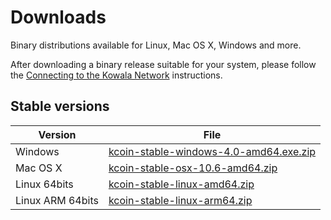 # Downloads

Binary distributions available for Linux, Mac OS X, Windows and more.

After downloading a binary release suitable for your system, please follow the [Connecting to the Kowala Network](/getting-started/testnet/#connecting-to-the-kowala-network) instructions.

## Stable versions


 | Version           | File                                                                                                                              |   
 | ----------------- | --------------------------------------------------------------------------------------------------------------------------------- | 
 | Windows           | [kcoin-stable-windows-4.0-amd64.exe.zip](https://s3.amazonaws.com/releases.kowala.tech/kcoin-stable-windows-4.0-amd64.exe.zip)    |
 | Mac OS X          | [kcoin-stable-osx-10.6-amd64.zip](https://s3.amazonaws.com/releases.kowala.tech/kcoin-stable-osx-10.6-amd64.zip)                  |
 | Linux 64bits      | [kcoin-stable-linux-amd64.zip](https://s3.amazonaws.com/releases.kowala.tech/kcoin-stable-linux-amd64.zip)                        |
 | Linux ARM 64bits  | [kcoin-stable-linux-arm64.zip](https://s3.amazonaws.com/releases.kowala.tech/kcoin-stable-linux-arm64.zip)                        |

 <br><br>